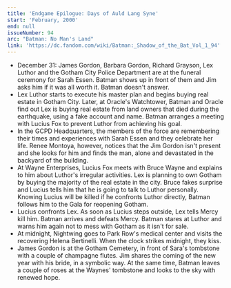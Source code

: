 ```yaml
---
title: 'Endgame Epilogue: Days of Auld Lang Syne'
start: 'February, 2000'
end: null
issueNumber: 94
arc: "Batman: No Man's Land"
link: 'https://dc.fandom.com/wiki/Batman:_Shadow_of_the_Bat_Vol_1_94'
---
```


- December 31: James Gordon, Barbara Gordon, Richard Grayson, Lex Luthor and the Gotham City Police Department are at the funeral ceremony for Sarah Essen. Batman shows up in front of them and Jim asks him if it was all worth it. Batman doesn't answer.
- Lex Luthor starts to execute his master plan and begins buying real estate in Gotham City. Later, at Oracle's Watchtower, Batman and Oracle find out Lex is buying real estate from land owners that died during the earthquake, using a fake account and name. Batman arranges a meeting with Lucius Fox to prevent Luthor from achieving his goal.
- In the GCPD Headquarters, the members of the force are remembering their times and experiences with Sarah Essen and they celebrate her life. Renee Montoya, however, notices that the Jim Gordon isn't present and she looks for him and finds the man, alone and devastated in the backyard of the building.
- At Wayne Enterprises, Lucius Fox meets with Bruce Wayne and explains to him about Luthor's irregular activities. Lex is planning to own Gotham by buying the majority of the real estate in the city. Bruce fakes surprise and Lucius tells him that he is going to talk to Luthor personally. Knowing Lucius will be killed if he confronts Luthor directly, Batman follows him to the Gala for reopening Gotham.
- Lucius confronts Lex. As soon as Lucius steps outside, Lex tells Mercy kill him. Batman arrives and defeats Mercy. Batman stares at Luthor and warns him again not to mess with Gotham as it isn't for sale.
- At midnight, Nightwing goes to Park Row's medical center and visits the recovering Helena Bertinelli. When the clock strikes midnight, they kiss.
- James Gordon is at the Gotham Cemetery, in front of Sara's tombstone with a couple of champagne flutes. Jim shares the coming of the new year with his bride, in a symbolic way. At the same time, Batman leaves a couple of roses at the Waynes' tombstone and looks to the sky with renewed hope.
